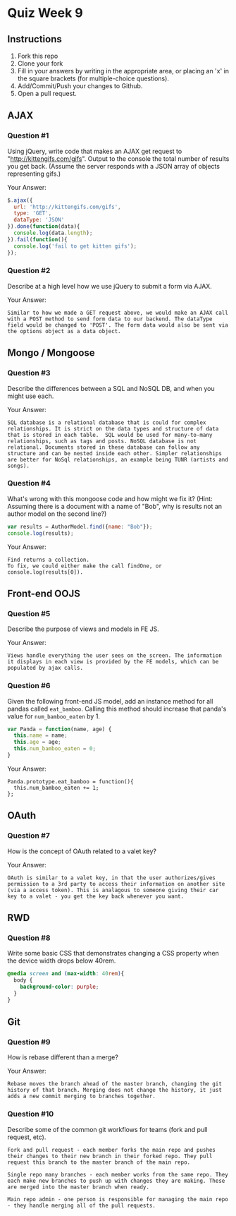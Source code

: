 # Quiz Week 9

## Instructions

1. Fork this repo
2. Clone your fork
3. Fill in your answers by writing in the appropriate area, or placing an 'x' in
the square brackets (for multiple-choice questions).
4. Add/Commit/Push your changes to Github.
5. Open a pull request.

## AJAX

### Question #1

Using jQuery, write code that makes an AJAX get request to "http://kittengifs.com/gifs". Output to the console the total number of results you get back. (Assume the server responds with a JSON array of objects representing gifs.)

Your Answer:
```js
$.ajax({
  url: 'http://kittengifs.com/gifs',
  type: 'GET',
  dataType: 'JSON'
}).done(function(data){
  console.log(data.length);
}).fail(function(){
  console.log('fail to get kitten gifs');
});
```

### Question #2

Describe at a high level how we use jQuery to submit a form via AJAX.

Your Answer:
```text
Similar to how we made a GET request above, we would make an AJAX call with a POST method to send form data to our backend. The dataType field would be changed to 'POST'. The form data would also be sent via the options object as a data object.
```


## Mongo / Mongoose

### Question #3

Describe the differences between a SQL and NoSQL DB, and when you might use each.

Your Answer:
```text
SQL database is a relational database that is could for complex relationships. It is strict on the data types and structure of data that is stored in each table.  SQL would be used for many-to-many relationships, such as tags and posts. NoSQL database is not relational. Documents stored in these database can follow any structure and can be nested inside each other. Simpler relationships are better for NoSql relationships, an example being TUNR (artists and songs).
```


### Question #4

What's wrong with this mongoose code and how might we fix it?
(Hint: Assuming there is a document with a name of "Bob", why is results not an author model on the second line?)

```js
var results = AuthorModel.find({name: "Bob"});
console.log(results);
```

Your Answer:
```text
Find returns a collection.
To fix, we could either make the call findOne, or console.log(results[0]).
```

## Front-end OOJS

### Question #5

Describe the purpose of views and models in FE JS.

Your Answer:
```text
Views handle everything the user sees on the screen. The information it displays in each view is provided by the FE models, which can be populated by ajax calls.
```

### Question #6

Given the following front-end JS model, add an instance method for all pandas called `eat_bamboo`. Calling this method should increase that panda's value for `num_bamboo_eaten` by 1.

```js
var Panda = function(name, age) {
  this.name = name;
  this.age = age;
  this.num_bamboo_eaten = 0;
}
```

Your Answer:
```text
Panda.prototype.eat_bamboo = function(){
  this.num_bamboo_eaten += 1;
};
```


## OAuth

### Question #7

How is the concept of OAuth related to a valet key?

Your Answer:
```text
OAuth is similar to a valet key, in that the user authorizes/gives permission to a 3rd party to access their information on another site (via a access token). This is analagous to someone giving their car key to a valet - you get the key back whenever you want.
```


## RWD

### Question #8

Write some basic CSS that demonstrates changing a CSS property when the device width drops below 40rem.

```css
@media screen and (max-width: 40rem){
  body {
    background-color: purple;
  }
}
```

## Git

### Question #9

How is rebase different than a merge?

Your Answer:
```text
Rebase moves the branch ahead of the master branch, changing the git history of that branch. Merging does not change the history, it just adds a new commit merging to branches together.
```

### Question #10

Describe some of the common git workflows for teams (fork and pull request, etc).

```text
Fork and pull request - each member forks the main repo and pushes their changes to their new branch in their forked repo. They pull request this branch to the master branch of the main repo.

Single repo many branches - each member works from the same repo. They each make new branches to push up with changes they are making. These are merged into the master branch when ready.

Main repo admin - one person is responsible for managing the main repo - they handle merging all of the pull requests.
```
